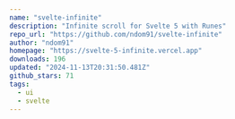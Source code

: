 ```yaml
---
name: "svelte-infinite"
description: "Infinite scroll for Svelte 5 with Runes"
repo_url: "https://github.com/ndom91/svelte-infinite"
author: "ndom91"
homepage: "https://svelte-5-infinite.vercel.app"
downloads: 196
updated: "2024-11-13T20:31:50.481Z"
github_stars: 71
tags: 
  - ui
  - svelte
---
```

